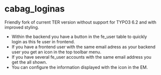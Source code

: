 cabag_loginas
=============

Friendly fork of current TER version without support for TYPO3 6.2 and with improved styling.

* Within the backend you have a button in the fe_user table to quickly login as this fe user in frontend.
* If you have a frontend user with the same email adress as your backend user you get an icon in the top toolbar menu.
* If you have several fe_user accounts with the same email address you get the all shown.
* You can configure the information displayed with the icon in the EM.